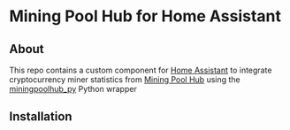 # Mining Pool Hub for Home Assistant
## About
This repo contains a custom component for [Home Assistant](https://www.home-assistant.io) to integrate cryptocurrency
miner statistics from [Mining Pool Hub](https://miningpoolhub.com/) using the
[miningpoolhub_py](https://github.com/CoryKrol/miningpoolhub_py) Python wrapper
## Installation
